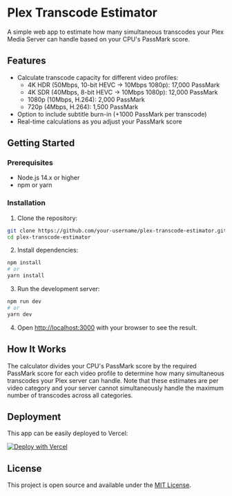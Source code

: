 # Plex Transcode Estimator

A simple web app to estimate how many simultaneous transcodes your Plex Media Server can handle based on your CPU's PassMark score.

## Features

- Calculate transcode capacity for different video profiles:
  - 4K HDR (50Mbps, 10-bit HEVC → 10Mbps 1080p): 17,000 PassMark
  - 4K SDR (40Mbps, 8-bit HEVC → 10Mbps 1080p): 12,000 PassMark
  - 1080p (10Mbps, H.264): 2,000 PassMark
  - 720p (4Mbps, H.264): 1,500 PassMark
- Option to include subtitle burn-in (+1000 PassMark per transcode)
- Real-time calculations as you adjust your PassMark score

## Getting Started

### Prerequisites

- Node.js 14.x or higher
- npm or yarn

### Installation

1. Clone the repository:
```bash
git clone https://github.com/your-username/plex-transcode-estimator.git
cd plex-transcode-estimator
```

2. Install dependencies:
```bash
npm install
# or
yarn install
```

3. Run the development server:
```bash
npm run dev
# or
yarn dev
```

4. Open [http://localhost:3000](http://localhost:3000) with your browser to see the result.

## How It Works

The calculator divides your CPU's PassMark score by the required PassMark score for each video profile to determine how many simultaneous transcodes your Plex server can handle. Note that these estimates are per video category and your server cannot simultaneously handle the maximum number of transcodes across all categories.

## Deployment

This app can be easily deployed to Vercel:

[![Deploy with Vercel](https://vercel.com/button)](https://vercel.com/new/git/external?repository-url=https://github.com/your-username/plex-transcode-estimator)

## License

This project is open source and available under the [MIT License](LICENSE).
